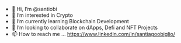 - 👋 Hi, I’m @santiobi
- 👀 I’m interested in Crypto
- 🌱 I’m currently learning Blockchain Development
- 💞️ I’m looking to collaborate on dApps, Defi and NFT Projects
- 📫 How to reach me ... https://www.linkedin.com/in/santiagoobiglio/

<!---
santiobi/santiobi is a ✨ special ✨ repository because its `README.md` (this file) appears on your GitHub profile.
You can click the Preview link to take a look at your changes.
--->
